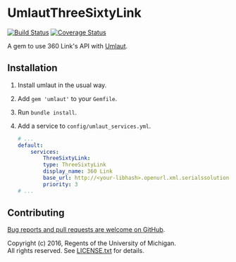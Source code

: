 # UmlautThreeSixtyLink
[![Build Status](https://api.travis-ci.org/mlibrary/umlaut-three-sixty-link.png?branch=master)](https://travis-ci.org/mlibrary/umlaut-three-sixty-link)
[![Coverage Status](https://coveralls.io/repos/mlibrary/umlaut-three-sixty-link/badge.png)](https://coveralls.io/github/mlibrary/umlaut-three-sixty-link)

A gem to use 360 Link's API with [Umlaut](https://github.com/team-umlaut/umlaut).

## Installation

1. Install umlaut in the usual way.
1. Add `gem 'umlaut'` to your `Gemfile`.
1. Run `bundle install`.
1. Add a service to `config/umlaut_services.yml`.

    ```yaml
    # ...
    default:
        services:
            ThreeSixtyLink:
            type: ThreeSixtyLink
            display_name: 360 Link
            base_url: http://<your-libhash>.openurl.xml.serialssolutions.com/openurlxml
            priority: 3
    # ...
    ```

## Contributing

[Bug reports and pull requests are welcome on GitHub](https://github.com/mlibrary/umlaut-three-sixty-link).

Copyright (c) 2016, Regents of the University of Michigan.  
All rights reserved. See [LICENSE.txt](LICENSE.txt) for details.
